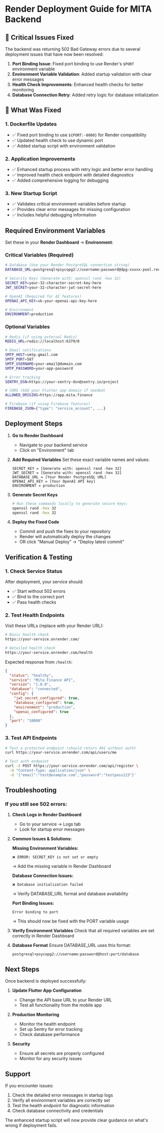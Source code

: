 # Render Deployment Guide for MITA Backend

## 🚨 Critical Issues Fixed

The backend was returning 502 Bad Gateway errors due to several deployment issues that have now been resolved:

1. **Port Binding Issue**: Fixed port binding to use Render's `$PORT` environment variable
2. **Environment Variable Validation**: Added startup validation with clear error messages
3. **Health Check Improvements**: Enhanced health checks for better monitoring
4. **Database Connection Retry**: Added retry logic for database initialization

## 🔧 What Was Fixed

### 1. Dockerfile Updates
- ✅ Fixed port binding to use `${PORT:-8000}` for Render compatibility
- ✅ Updated health check to use dynamic port
- ✅ Added startup script with environment validation

### 2. Application Improvements  
- ✅ Enhanced startup process with retry logic and better error handling
- ✅ Improved health check endpoint with detailed diagnostics
- ✅ Added comprehensive logging for debugging

### 3. New Startup Script
- ✅ Validates critical environment variables before startup
- ✅ Provides clear error messages for missing configuration
- ✅ Includes helpful debugging information

## Required Environment Variables

Set these in your **Render Dashboard** → **Environment**:

### Critical Variables (Required)
```bash
# Database (Use your Render PostgreSQL connection string)
DATABASE_URL=postgresql+psycopg2://username:password@dpg-xxxxx-pool.render.com:5432/database_name

# Security Keys (Generate with: openssl rand -hex 32)  
SECRET_KEY=your-32-character-secret-key-here
JWT_SECRET=your-32-character-jwt-secret-here

# OpenAI (Required for AI features)
OPENAI_API_KEY=sk-your-openai-api-key-here

# Environment
ENVIRONMENT=production
```

### Optional Variables
```bash
# Redis (if using external Redis)
REDIS_URL=redis://localhost:6379/0

# Email notifications
SMTP_HOST=smtp.gmail.com
SMTP_PORT=587
SMTP_USERNAME=your-email@domain.com
SMTP_PASSWORD=your-app-password

# Error tracking
SENTRY_DSN=https://your-sentry-dsn@sentry.io/project

# CORS (Add your Flutter app domain if needed)
ALLOWED_ORIGINS=https://app.mita.finance

# Firebase (if using Firebase features)
FIREBASE_JSON={"type": "service_account", ...}
```

## Deployment Steps

1. **Go to Render Dashboard**
   - Navigate to your backend service
   - Click on "Environment" tab

2. **Add Required Variables**
   Set these exact variable names and values:
   ```
   SECRET_KEY = [Generate with: openssl rand -hex 32]
   JWT_SECRET = [Generate with: openssl rand -hex 32] 
   DATABASE_URL = [Your Render PostgreSQL URL]
   OPENAI_API_KEY = [Your OpenAI API key]
   ENVIRONMENT = production
   ```

3. **Generate Secret Keys**
   ```bash
   # Run these commands locally to generate secure keys:
   openssl rand -hex 32
   openssl rand -hex 32
   ```

4. **Deploy the Fixed Code**
   - Commit and push the fixes to your repository
   - Render will automatically deploy the changes
   - OR click "Manual Deploy" → "Deploy latest commit"

## Verification & Testing

### 1. Check Service Status
After deployment, your service should:
- ✅ Start without 502 errors
- ✅ Bind to the correct port
- ✅ Pass health checks

### 2. Test Health Endpoints
Visit these URLs (replace with your Render URL):
```bash
# Basic health check
https://your-service.onrender.com/

# Detailed health check
https://your-service.onrender.com/health
```

Expected response from `/health`:
```json
{
  "status": "healthy",
  "service": "Mita Finance API",
  "version": "1.0.0",
  "database": "connected",
  "config": {
    "jwt_secret_configured": true,
    "database_configured": true,
    "environment": "production",
    "openai_configured": true
  },
  "port": "10000"
}
```

### 3. Test API Endpoints
```bash
# Test a protected endpoint (should return 401 without auth)
curl https://your-service.onrender.com/api/users/me

# Test auth endpoint
curl -X POST https://your-service.onrender.com/api/register \
  -H "Content-Type: application/json" \
  -d '{"email":"test@example.com","password":"testpass123"}'
```

## Troubleshooting

### If you still see 502 errors:

1. **Check Logs in Render Dashboard**
   - Go to your service → Logs tab
   - Look for startup error messages

2. **Common Issues & Solutions:**

   **Missing Environment Variables:**
   ```
   ❌ ERROR: SECRET_KEY is not set or empty
   ```
   → Add the missing variable in Render Dashboard

   **Database Connection Issues:**
   ```
   ❌ Database initialization failed
   ```
   → Verify DATABASE_URL format and database availability

   **Port Binding Issues:**
   ```
   Error binding to port
   ```
   → This should now be fixed with the PORT variable usage

3. **Verify Environment Variables**
   Check that all required variables are set correctly in Render Dashboard

4. **Database Format**
   Ensure DATABASE_URL uses this format:
   ```
   postgresql+psycopg2://username:password@host:port/database
   ```

## Next Steps

Once backend is deployed successfully:

1. **Update Flutter App Configuration**
   - Change the API base URL to your Render URL
   - Test all functionality from the mobile app

2. **Production Monitoring**
   - Monitor the health endpoint
   - Set up Sentry for error tracking
   - Check database performance

3. **Security**
   - Ensure all secrets are properly configured
   - Monitor for any security issues

## Support

If you encounter issues:
1. Check the detailed error messages in startup logs
2. Verify all environment variables are correctly set
3. Test the health endpoint for diagnostic information
4. Check database connectivity and credentials

The enhanced startup script will now provide clear guidance on what's wrong if deployment fails.